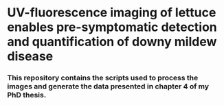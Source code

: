 # UV-fluorescence imaging of lettuce enables pre-symptomatic detection and quantification of downy mildew disease

### This repository contains the scripts used to process the images and generate the data presented in chapter 4 of my PhD thesis.

